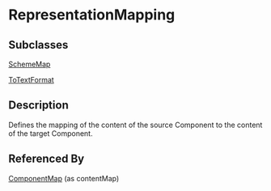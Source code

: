 
# RepresentationMapping



## Subclasses

[SchemeMap](SchemeMap.md)

[ToTextFormat](ToTextFormat.md)



## Description

Defines the mapping of the content of the source Component to the content of the target Component.






## Referenced By

[ComponentMap](ComponentMap.md) (as contentMap)


